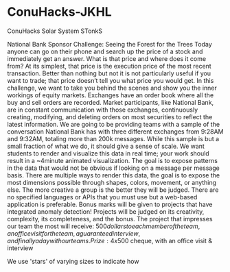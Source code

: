 # ConuHacks-JKHL
ConuHacks Solar System STonkS

National Bank Sponsor Challenge: Seeing the Forest for the Trees
Today anyone can go on their phone and search up the price of a stock and
immediately get an answer. What is that price and where does it come from? At
its simplest, that price is the execution price of the most recent
transaction. Better than nothing but not it is not particularly useful if you
want to trade; that price doesn’t tell you what price you would get.
In this challenge, we want to take you behind the scenes and show you the
inner workings of equity markets. Exchanges have an order book where all the
buy and sell orders are recorded. Market participants, like National Bank,
are in constant communication with those exchanges, continuously creating,
modifying, and deleting orders on most securities to reflect the latest
information.
We are going to be providing teams with a sample of the conversation National
Bank has with three different exchanges from 9:28AM and 9:32AM, totaling more
than 200k messages. While this sample is but a small fraction of what we do,
it should give a sense of scale. We want students to render and visualize
this data in real time; your work should result in a ~4minute animated
visualization. The goal is to expose patterns in the data that would not be
obvious if looking on a message per message basis.
There are multiple ways to render this data, the goal is to expose the most
dimensions possible through shapes, colors, movement, or anything else. The
more creative a group is the better they will be judged. There are no
specified languages or APIs that you must use but a web-based application is
preferable. Bonus marks will be given to projects that have integrated
anomaly detection!
Projects will be judged on its creativity, complexity, its completeness, and
the bonus. The project that impresses our team the most will receive: $500
dollars to each member of the team, an office visit for the team, a
guaranteed interview, and finally a day with our teams.
Prize: 4 x 500$ cheque, with an office visit & interview


We use 'stars' of varying sizes to indicate how
